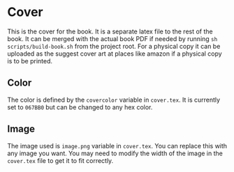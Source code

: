 # Cover

This is the cover for the book. It is a separate latex file to the rest of the book. It can be merged with the actual book PDF if needed by running `sh scripts/build-book.sh` from the project root. For a physical copy it can be uploaded as the suggest cover art at places like amazon if a physical copy is to be printed.

## Color

The color is defined by the `covercolor` variable in `cover.tex`. It is currently set to `067BB0` but can be changed to any hex color.

## Image

The image used is `image.png` variable in `cover.tex`. You can replace this with any image you want. You may need to modify the width of the image in the `cover.tex` file to get it to fit correctly.